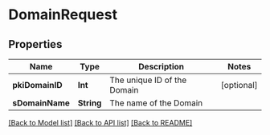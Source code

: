 # DomainRequest

## Properties
Name | Type | Description | Notes
------------ | ------------- | ------------- | -------------
**pkiDomainID** | **Int** | The unique ID of the Domain | [optional] 
**sDomainName** | **String** | The name of the Domain | 

[[Back to Model list]](../README.md#documentation-for-models) [[Back to API list]](../README.md#documentation-for-api-endpoints) [[Back to README]](../README.md)


